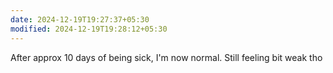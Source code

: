 ```yaml
---
date: 2024-12-19T19:27:37+05:30
modified: 2024-12-19T19:28:12+05:30
---
```


After approx 10 days of being sick, I'm now normal. Still feeling bit weak tho
